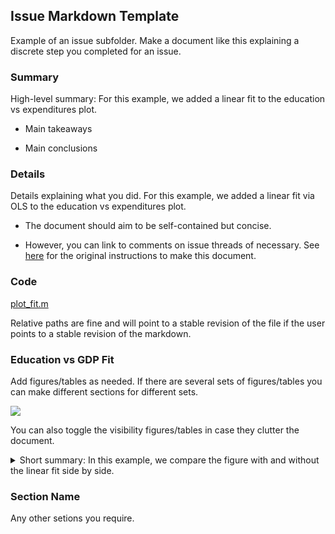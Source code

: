 Issue Markdown Template
-----------------------

Example of an issue subfolder. Make a document like this explaining a discrete step you completed for an issue.

### Summary

High-level summary: For this example, we added a linear fit to the education vs expenditures plot.

- Main takeaways

- Main conclusions

### Details

Details explaining what you did.  For this example, we added a linear fit via OLS to the education vs expenditures plot.

- The document should aim to be self-contained but concise.

- However, you can link to comments on issue threads of necessary. See [here](https://github.com/JMSLab/Template/pull/20#issuecomment-774052883) for the original instructions to make this document.

### Code

[plot_fit.m](./plot_fit.m)

Relative paths are fine and will point to a stable revision of the file if the user points to a stable revision of the markdown.

### Education vs GDP Fit

Add figures/tables as needed. If there are several sets of figures/tables you can make different sections  for different sets.

![](gdp_educ_fit.png)

You can also toggle the visibility figures/tables in case they clutter the document.

<details>
<summary> Short summary: In this example, we compare the figure with and without the linear fit side by side. </summary>

<p>

GDP vs Educ       | GDP vs Educ (Fit)
:----------------:|:----------------------:
![](gdp_educ.png) | ![](gdp_educ_fit.png) |

</p>
</details>

### Section Name

Any other setions you require.
